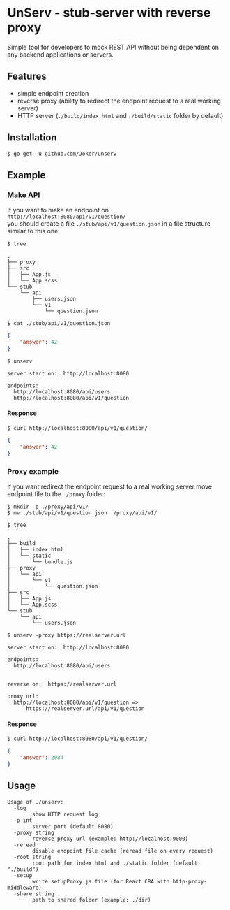 # UnServ - stub-server with reverse proxy

Simple tool for developers to mock REST API without being dependent on any backend applications or servers. 


## Features

* simple endpoint creation
* reverse proxy (ability to redirect the endpoint request to a real working server)
* HTTP server (`./build/index.html` and `./build/static` folder by default)


## Installation

```
$ go get -u github.com/Joker/unserv
```


## Example

### Make API

If you want to make an endpoint on `http://localhost:8080/api/v1/question/`  
you should create a file `./stub/api/v1/question.json` in a file structure similar to this one:

`$ tree`
```
.
├── proxy
├── src
│   ├── App.js
│   └── App.scss
└── stub
    └── api
        ├── users.json
        └── v1
            └── question.json
```
`$ cat ./stub/api/v1/question.json`
```json
{
    "answer": 42
}
```
`$ unserv`
```
server start on:  http://localhost:8080

endpoints:
  http://localhost:8080/api/users
  http://localhost:8080/api/v1/question
```

#### Response

`$ curl http://localhost:8080/api/v1/question/`
```json
{
    "answer": 42
}
```


### Proxy example

If you want redirect the endpoint request to a real working server
move endpoint file to the `./proxy` folder:

`$ mkdir -p ./proxy/api/v1/`  
`$ mv ./stub/api/v1/question.json ./proxy/api/v1/`  
  
`$ tree`
```
.
├── build
│   ├── index.html
│   └── static
│       └── bundle.js
├── proxy
│   └── api
│       └── v1
│           └── question.json
├── src
│   ├── App.js
│   └── App.scss
└── stub
    └── api
        └── users.json
```
`$ unserv -proxy https://realserver.url`
```
server start on:  http://localhost:8080

endpoints:
  http://localhost:8080/api/users


reverse on:  https://realserver.url

proxy url:
  http://localhost:8080/api/v1/question =>
      https://realserver.url/api/v1/question
```

#### Response

`$ curl http://localhost:8080/api/v1/question/`
```json
{
    "answer": 2084
}
```


## Usage

```
Usage of ./unserv:
  -log
    	show HTTP request log
  -p int
    	server port (default 8080)
  -proxy string
    	reverse proxy url (example: http://localhost:9000)
  -reread
    	disable endpoint file cache (reread file on every request)
  -root string
    	root path for index.html and ./static folder (default "./build")
  -setup
    	write setupProxy.js file (for React CRA with http-proxy-middleware)
  -share string
    	path to shared folder (example: ./dir)
```